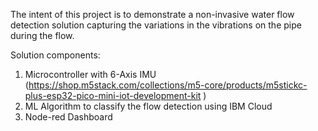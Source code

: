 The intent of this project is to demonstrate a non-invasive water flow detection solution capturing the variations in the vibrations on the pipe during the flow. 

Solution components: 
1.	Microcontroller with 6-Axis IMU (https://shop.m5stack.com/collections/m5-core/products/m5stickc-plus-esp32-pico-mini-iot-development-kit )
2.	ML Algorithm to classify the flow detection using IBM Cloud
3.	Node-red Dashboard

